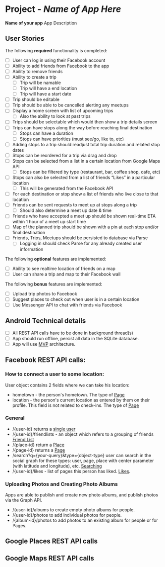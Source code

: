 # Project  - *Name of App Here*

**Name of your app** App Description

## User Stories

The following **required** functionality is completed:

* [ ] User can log in using their Facebook account
* [ ] Ability to add friends from Facebook to the app 
* [ ] Ability to remove friends
* [ ] Ability to create a trip
    * [ ] Trip will be namable
    * [ ] Trip will have a end location
    * [ ] Trip will have a start date
* [ ] Trip should be editable
* [ ] Trip should be able to be cancelled alerting any meetups
* [ ] Display a home screen with list of upcoming trips
    * [ ] Also the ability to look at past trips
* [ ] Trips should be selectable which would then show a trip details screen
* [ ] Trips can have stops along the way before reaching final destination
    * [ ] Stops can have a duration 
    * [ ] Stops can have priorities (must see/go, like to, etc)
* [ ] Adding stops to a trip should readjust total trip duration and related stop dates
* [ ] Stops can be reordered for a trip via drag and drop
* [ ] Stops can be selected from a list in a certain location from Google Maps API
    * [ ] Stops can be filtered by type (restaurant, bar, coffee shop, cafe, etc)
* [ ] Stops can also be selected from a list of friends “Likes” in a particular location 
    * [ ] This will be generated from the Facebook API
* [ ] For each destination or stop show a list of friends who live close to that location
* [ ] Friends can be sent requests to meet up at stops along a trip
    * [ ] Should also determine a meet up date & time
* [ ] Friends who have accepted a meet up should be shown real-time ETA within 1 hour of a meet up start time
* [ ] Map of the planned trip should be shown with a pin at each stop and/or final destination
* [ ] Friends, Trips, Meetups should be persisted to database via Parse
    * [ ] Logging in should check Parse for any already created user information

The following **optional** features are implemented:

* [ ] Ability to see realtime location of friends on a map
* [ ] User can share a trip and map to their Facebook wall

The following **bonus** features are implemented:

* [ ] Upload trip photos to Facebook 
* [ ] Suggest places to check out when user is in a certain location
* [ ] Use Messenger API to chat with friends via Facebook

## Android Technical details
* [ ] All REST API calls have to be done in background thread(s)
* [ ] App should  run offline, persist all data in the SQLite database.
* [ ] App will use [MVP](https://github.com/googlesamples/android-architecture/tree/todo-mvp-contentproviders/) architecture.

## Facebook REST API calls:

### How to connect a user to some location:
User object contains 2 fields where we can take his location:
* hometown - the person's hometown. The type of [Page](https://developers.facebook.com/docs/graph-api/reference/page/)
* location - the person's current location as entered by them on their profile. This field is not related to check-ins. The type of [Page](https://developers.facebook.com/docs/graph-api/reference/page/)

### General
* /{user-id} returns a [single user](https://developers.facebook.com/docs/graph-api/reference/user)
* /{user-id}/friendlists - an object which refers to a grouping of friends [Friend List](https://developers.facebook.com/docs/graph-api/reference/friend-list/)
* /{place-id} return a [Place](https://developers.facebook.com/docs/graph-api/reference/place/)
* /{page-id} returns a [Page](https://developers.facebook.com/docs/graph-api/reference/page/)
* /search?q={your-query}&type={object-type} user can search in the social graph for these types: user, page, place with center parameter (with latitude and longitude), etc. [Searching](https://developers.facebook.com/docs/graph-api/using-graph-api)
* /{user-id}/likes - list of pages this person has liked. [Likes](https://developers.facebook.com/docs/graph-api/reference/user/likes/). 

### Uploading Photos and Creating Photo Albums
Apps are able to publish and create new photo albums, and publish photos via the Graph API.
* /{user-id}/albums to create empty photo albums for people.
* /{user-id}/photos to add individual photos for people.
* /{album-id}/photos to add photos to an existing album for people or for Pages.

## Google Places REST API calls

## Google Maps REST API calls




